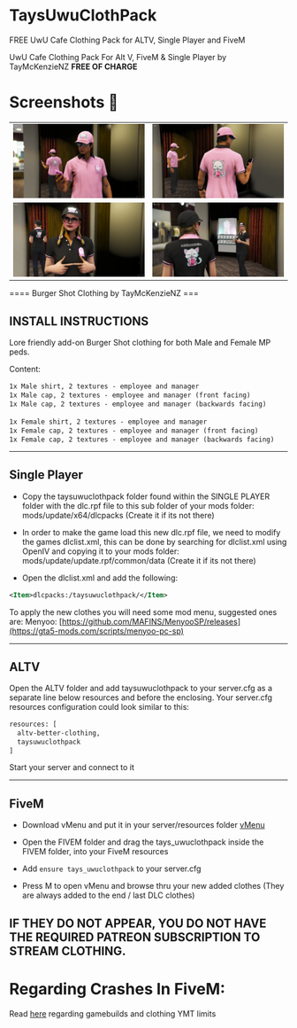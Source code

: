 # TaysUwuClothPack

FREE UwU Cafe Clothing Pack for ALTV, Single Player and FiveM


UwU Cafe Clothing Pack For Alt V, FiveM &amp; Single Player by TayMcKenzieNZ **FREE OF CHARGE**

# Screenshots 📸

| | |
|-|-|
| <img src="SCREENSHOTS/uwu001.png" width="750"> | <img src="SCREENSHOTS/uwu002.png" width="750"> |
| <img src="SCREENSHOTS/uwu003.png" width="750">| <img src="SCREENSHOTS/uwu004.png" width="750">  |


==== Burger Shot Clothing by TayMcKenzieNZ ===


INSTALL INSTRUCTIONS
--------------------


Lore friendly add-on Burger Shot clothing for both Male and Female MP peds.

Content:

```
1x Male shirt, 2 textures - employee and manager
1x Male cap, 2 textures - employee and manager (front facing)
1x Male cap, 2 textures - employee and manager (backwards facing)

1x Female shirt, 2 textures - employee and manager 
1x Female cap, 2 textures - employee and manager (front facing)
1x Female cap, 2 textures - employee and manager (backwards facing)
```

--------------------------------------

## Single Player 

- Copy the taysuwuclothpack folder found within the SINGLE PLAYER folder  with the dlc.rpf file to this sub folder of your mods folder: mods/update/x64/dlcpacks (Create it if its not there)

- In order to make the game load this new dlc.rpf file, we need to modify the games dlclist.xml, this can be done by searching for dlclist.xml using OpenIV and copying it to your mods folder: mods/update/update.rpf/common/data (Create it if its not there)

- Open the dlclist.xml and add the following:

```xml
<Item>dlcpacks:/taysuwuclothpack/</Item>
```

To apply the new clothes you will need some mod menu, suggested ones are:
Menyoo: [https://github.com/MAFINS/MenyooSP/releases](https://gta5-mods.com/scripts/menyoo-pc-sp)

--------------------------------------

## ALTV

Open the ALTV folder and add taysuwuclothpack to your server.cfg as a separate line below resources and before the enclosing. Your server.cfg resources configuration could look similar to this:

```
resources: [
  altv-better-clothing,
  taysuwuclothpack
]
```

Start your server and connect to it

--------------------------------------

## FiveM

- Download vMenu and put it in your server/resources folder [vMenu](https://github.com/TomGrobbe/vMenu/releases)

- Open the FIVEM folder and drag the tays_uwuclothpack inside the FIVEM folder, into your FiveM resources

- Add `ensure tays_uwuclothpack` to your server.cfg

- Press M to open vMenu  and browse thru your new added clothes (They are always added to the end / last DLC clothes)

## IF THEY DO NOT APPEAR, YOU DO NOT HAVE THE REQUIRED PATREON SUBSCRIPTION TO STREAM CLOTHING.

# Regarding Crashes In FiveM:

Read [here](https://forum.cfx.re/t/tutorial-forcing-gamebuilds-on-fivem/4784977) regarding gamebuilds and clothing YMT limits
